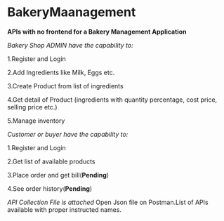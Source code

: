 # BakeryMaanagement
**APIs with no frontend for a Bakery Management Application**

*Bakery Shop ADMIN have the capability to:*

1.Register and Login

2.Add Ingredients like Milk, Eggs etc.

3.Create Product from list of ingredients

4.Get detail of Product (ingredients with quantity percentage, cost price, selling price etc.)

5.Manage inventory

*Customer or buyer have the capability to:*

1.Register and Login

2.Get list of available products

3.Place order and get bill(**Pending**)

4.See order history(**Pending**)


*API Collection File is attached*
Open Json file on Postman.List of APIs available with proper instructed names.

